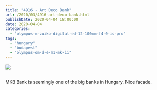 ```yaml
---
title: "4916 - Art Deco Bank"
url: /2020/03/4916-art-deco-bank.html
publishDate: 2020-04-04 18:00:00
date: 2020-04-04
categories: 
  - "olympus-m-zuiko-digital-ed-12-100mm-f4-0-is-pro"
tags: 
  - "hungary"
  - "budapest"
  - "olympus-om-d-e-m1-mk-ii"
---
```

<div class="container">
<div class="center"><a target="_blank" href="https://d25zfm9zpd7gm5.cloudfront.net/1200x1200/2018/20180520_163802_lr.jpg"><img class="webfeedsFeaturedVisual" src="https://d25zfm9zpd7gm5.cloudfront.net/0600x0600/2018/20180520_163802_lr.jpg" /></a></div>
</div>
<br />

MKB Bank is seemingly one of the big banks in Hungary. Nice facade.